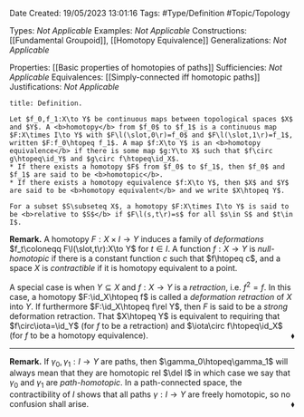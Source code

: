 <div class="topSpace"></div>

Date Created: 19/05/2023 13:01:16
Tags: #Type/Definition #Topic/Topology

Types: <i>Not Applicable</i>
Examples: <i>Not Applicable</i>
Constructions: [[Fundamental Groupoid]], [[Homotopy Equivalence]]
Generalizations: <i>Not Applicable</i>

Properties: [[Basic properties of homotopies of paths]]
Sufficiencies: <i>Not Applicable</i>
Equivalences: [[Simply-connected iff homotopic paths]]
Justifications: <i>Not Applicable</i>

``` ad-Definition
title: Definition.

Let $f_0,f_1:X\to Y$ be continuous maps between topological spaces $X$ and $Y$. A <b>homotopy</b> from $f_0$ to $f_1$ is a continuous map $F:X\times I\to Y$ with $F\l(\slot,0\r)=f_0$ and $F\l(\slot,1\r)=f_1$, written $F:f_0\htopeq f_1$. A map $f:X\to Y$ is an <b>homotopy equivalence</b> if there is some map $g:Y\to X$ such that $f\circ g\htopeq\id_Y$ and $g\circ f\htopeq\id_X$.
* If there exists a homotopy $F$ from $f_0$ to $f_1$, then $f_0$ and $f_1$ are said to be <b>homotopic</b>.
* If there exists a homotopy equivalence $f:X\to Y$, then $X$ and $Y$ are said to be <b>homotopy equivalent</b> and we write $X\htopeq Y$.

For a subset $S\subseteq X$, a homotopy $F:X\times I\to Y$ is said to be <b>relative to $S$</b> if $F\l(s,t\r)=s$ for all $s\in S$ and $t\in I$.

```

<b>Remark.</b> A homotopy $F:X\times I\to Y$ induces a family of <i>deformations</i> $f_t\coloneqq F\l(\slot,t\r):X\to Y$ for $t\in I$. A function $f:X\to Y$ is <i>null-homotopic</i> if there is a constant function $c$ such that $f\htopeq c$, and a space $X$ is <i>contractible</i> if it is homotopy equivalent to a point.

A special case is when $Y\subseteq X$ and $f:X\to Y$ is a <i>retraction</i>, i.e. $f^2=f$. In this case, a homotopy $F:\id_X\htopeq f$ is called a <i>deformation retraction</i> of $X$ into $Y$. If furthermore $F:\id_X\htopeq f\rel Y$, then $F$ is said to be a <i>strong</i> deformation retraction. That $X\htopeq Y$ is equivalent to requiring that $f\circ\iota=\id_Y$ (for $f$ to be a retraction) and $\iota\circ f\htopeq\id_X$ (for $f$ to be a homotopy equivalence).<span style="float:right;">$\blacklozenge$</span>

---

<b>Remark.</b> If $\gamma_0,\gamma_1:I\to Y$ are paths, then $\gamma_0\htopeq\gamma_1$ will always mean that they are homotopic rel $\del I$ in which case we say that $\gamma_0$ and $\gamma_1$ are <i>path-homotopic</i>. In a path-connected space, the contractibility of $I$ shows that all paths $\gamma:I\to Y$ are freely homotopic, so no confusion shall arise.<span style="float:right;">$\blacklozenge$</span>
